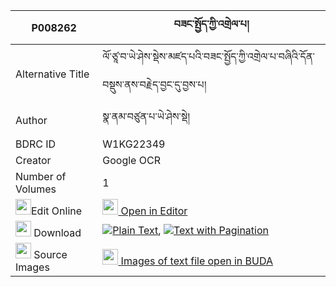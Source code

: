 |P008262|བཟང་སྤྱོད་ཀྱི་འགྲེལ་པ། 
| --- | --- 
|Alternative Title |ལོ་ཙཱ་བ་ཡེ་ཤེས་སྡེས་མཛད་པའི་བཟང་སྤྱོད་ཀྱི་འགྲེལ་པ་བཞིའི་དོན་བསྡུས་ནས་བརྗེད་བྱང་དུ་བྱས་པ།
|Author| སྣ་ནམ་བཙུན་པ་ཡེ་ཤེས་སྡེ།
|BDRC ID | W1KG22349
|Creator | Google OCR
|Number of Volumes| 1
|<img width="25" src="https://img.icons8.com/color/25/000000/edit-property.png">Edit Online| [<img width="25" src="https://avatars.githubusercontent.com/u/45091458?s=200&v=4"> Open in Editor](http://editor.openpecha.org/P008262)
|<img width="25" src="https://img.icons8.com/fluent/48/000000/download-2.png"/>  Download | [![](https://img.icons8.com/color/20/000000/txt.png)Plain Text](https://github.com/Openpecha/P008262/releases/download/v1/zangcho_kyi_drelpa_plain_P008262.zip), [![](https://img.icons8.com/color/20/000000/txt.png)Text with Pagination](https://github.com/Openpecha/P008262/releases/download/v1/zangcho_kyi_drelpa_pages_P008262.zip)
|<img width="25" src="https://img.icons8.com/plasticine/100/000000/pictures-folder.png"/>  Source Images | [<img width="25" src="https://library.bdrc.io/icons/BUDA-small.svg"> Images of text file open in BUDA](https://library.bdrc.io/show/bdr:W1KG22349)